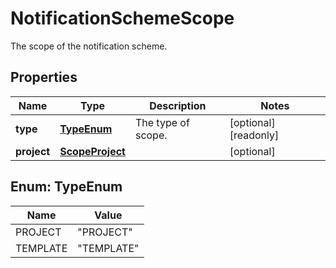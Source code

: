 

# NotificationSchemeScope

The scope of the notification scheme.

## Properties

| Name | Type | Description | Notes |
|------------ | ------------- | ------------- | -------------|
|**type** | [**TypeEnum**](#TypeEnum) | The type of scope. |  [optional] [readonly] |
|**project** | [**ScopeProject**](ScopeProject.md) |  |  [optional] |



## Enum: TypeEnum

| Name | Value |
|---- | -----|
| PROJECT | &quot;PROJECT&quot; |
| TEMPLATE | &quot;TEMPLATE&quot; |



